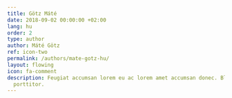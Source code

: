 ```yaml
---
title: Götz Máté
date: 2018-09-02 00:00:00 +02:00
lang: hu
order: 2
type: author
author: Máté Götz
ref: icon-two
permalink: /authors/mate-gotz-hu/
layout: flowing
icon: fa-comment
description: Feugiat accumsan lorem eu ac lorem amet accumsan donec. Blandit orci
  porttitor.
---
```

